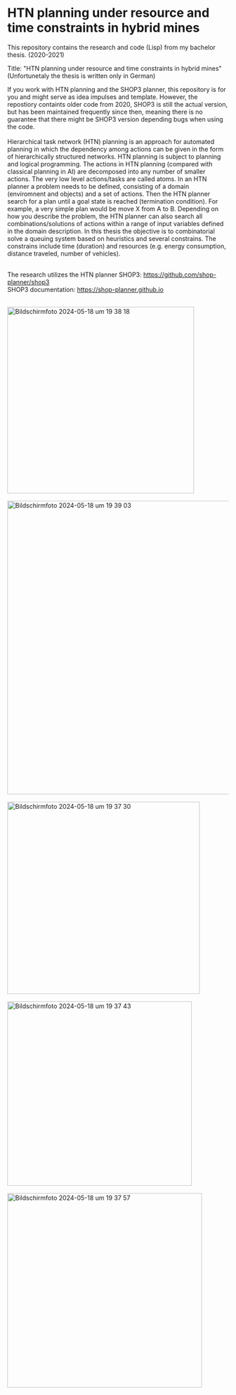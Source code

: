 # HTN planning under resource and time constraints in hybrid mines

This repository contains the research and code (Lisp) from my bachelor thesis. (2020-2021)

Title: "HTN planning under resource and time constraints in hybrid mines" <br />
(Unfortunetaly the thesis is written only in German)<br />

If you work with HTN planning and the SHOP3 planner, this repository is for you and might serve as idea impulses and template. However, the repostiory containts older code from 2020, SHOP3 is still the actual version, but has been maintained frequently since then, meaning there is no guarantee that there might be SHOP3 version depending bugs when using the code.<br /><br />
Hierarchical task network (HTN) planning is an approach for automated planning in which the dependency among actions can be given in the form of hierarchically structured networks. HTN planning is subject to planning and logical programming. The actions in HTN planning (compared with classical planning in AI) are decomposed into any number of smaller actions. The very low level actions/tasks are called atoms. In an HTN planner a problem needs to be defined, consisting of a domain (enviromnent and objects) and a set of actions. Then the HTN planner search for a plan until a goal state is reached (termination condition). For example, a very simple plan would be move X from A to B. Depending on how you describe the problem, the HTN planner can also search all combinations/solutions of actions within a range of input variables defined in the domain description. In this thesis the objective is to combinatorial solve a queuing system based on heuristics and several constrains. The constrains include time (duration) and resources (e.g. energy consumption, distance traveled, number of vehicles).<br /><br />

The research utilizes the HTN planner SHOP3: https://github.com/shop-planner/shop3 <br />
SHOP3 documentation: https://shop-planner.github.io <br /><br />

<img width="425" alt="Bildschirmfoto 2024-05-18 um 19 38 18" src="https://github.com/KIlian42/HTN-planning-under-resource-and-time-constraints-in-hybrid-mines/assets/57774167/9da0a98d-30df-4319-bfa5-2631e1f0becc">
<br /><br />
<img width="669" alt="Bildschirmfoto 2024-05-18 um 19 39 03" src="https://github.com/KIlian42/HTN-planning-under-resource-and-time-constraints-in-hybrid-mines/assets/57774167/4e0a8ccd-39a1-461c-83c6-045057a24987">
<br /><br />
<img width="438" alt="Bildschirmfoto 2024-05-18 um 19 37 30" src="https://github.com/KIlian42/HTN-planning-under-resource-and-time-constraints-in-hybrid-mines/assets/57774167/5dbd5815-be0a-4ebd-87a9-60fc14595923">
<br /><br />
<img width="420" alt="Bildschirmfoto 2024-05-18 um 19 37 43" src="https://github.com/KIlian42/HTN-planning-under-resource-and-time-constraints-in-hybrid-mines/assets/57774167/b651d9cc-6d64-433f-ae77-93d8d685b041">
<br /><br />
<img width="443" alt="Bildschirmfoto 2024-05-18 um 19 37 57" src="https://github.com/KIlian42/HTN-planning-under-resource-and-time-constraints-in-hybrid-mines/assets/57774167/16f987af-5d3c-4815-87b9-862441788c0c">